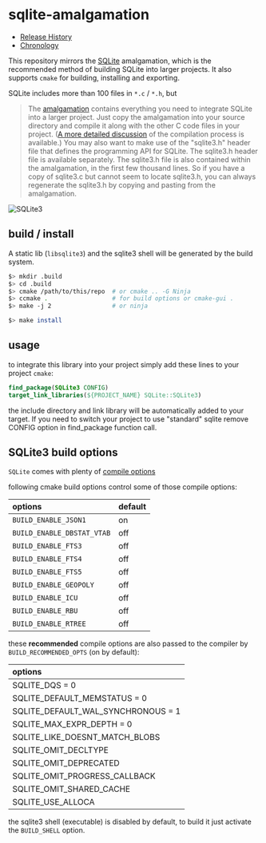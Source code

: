 # sqlite-amalgamation
- [Release History](https://www.sqlite.org/changes.html)
- [Chronology](https://www.sqlite.org/chronology.html)

This repository mirrors the [SQLite](http://www.sqlite.org/download.html)
amalgamation, which is the recommended method of building SQLite into larger
projects.
It also supports `cmake` for building, installing and exporting.

SQLite includes more than 100 files in `*.c` / `*.h`, but
> The [amalgamation](http://www.sqlite.org/amalgamation.html) contains
> everything you need to integrate SQLite into a larger project. Just copy the
> amalgamation into your source directory and compile it along with the other C
> code files in your project.
> ([A more detailed discussion](http://www.sqlite.org/howtocompile.html) of the
> compilation process is available.) You may also want to make use of
> the "sqlite3.h" header file that defines the programming API for SQLite. The
> sqlite3.h header file is available separately. The sqlite3.h file is also
> contained within the amalgamation, in the first few thousand lines. So if you
> have a copy of sqlite3.c but cannot seem to locate sqlite3.h, you can always
> regenerate the sqlite3.h by copying and pasting from the amalgamation.

![SQLite3](http://www.sqlite.org/images/sqlite370_banner.gif)


## build / install
A static lib (`libsqlite3`) and the sqlite3 shell will be generated by the build
system.

```bash
$> mkdir .build
$> cd .build
$> cmake /path/to/this/repo  # or cmake .. -G Ninja
$> ccmake .                  # for build options or cmake-gui .
$> make -j 2                 # or ninja

$> make install
```

## usage
to integrate this library into your project simply add these lines to your project
`cmake`:
```cmake
find_package(SQLite3 CONFIG)
target_link_libraries(${PROJECT_NAME} SQLite::SQLite3)
```

the include directory and link library will be automatically added to your target.
If you need to switch your project to use "standard" sqlite remove CONFIG option
in find_package function call.

## SQLite3 build options
`SQLite` comes with plenty of
[compile options](https://www.sqlite.org/compile.html)

following cmake build options control some of those compile options:


| options                    | default |
| :--                        | :--     |
| `BUILD_ENABLE_JSON1`       | on      |
| `BUILD_ENABLE_DBSTAT_VTAB` | off     |
| `BUILD_ENABLE_FTS3`        | off     |
| `BUILD_ENABLE_FTS4`        | off     |
| `BUILD_ENABLE_FTS5`        | off     |
| `BUILD_ENABLE_GEOPOLY`     | off     |
| `BUILD_ENABLE_ICU`         | off     |
| `BUILD_ENABLE_RBU`         | off     |
| `BUILD_ENABLE_RTREE`       | off     |

these **recommended** compile options are also passed to the compiler by
`BUILD_RECOMMENDED_OPTS` (on by default):

| options                            |
| :--                                |
| SQLITE_DQS                     = 0 |
| SQLITE_DEFAULT_MEMSTATUS       = 0 |
| SQLITE_DEFAULT_WAL_SYNCHRONOUS = 1 |
| SQLITE_MAX_EXPR_DEPTH          = 0 |
| SQLITE_LIKE_DOESNT_MATCH_BLOBS     |
| SQLITE_OMIT_DECLTYPE               |
| SQLITE_OMIT_DEPRECATED             |
| SQLITE_OMIT_PROGRESS_CALLBACK      |
| SQLITE_OMIT_SHARED_CACHE           |
| SQLITE_USE_ALLOCA                  |


the sqlite3 shell (executable) is disabled by default, to build it just
activate the `BUILD_SHELL` option.


